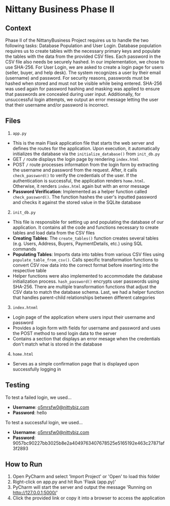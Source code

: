 # Nittany Business Phase II

## Context
Phase II of the NittanyBusiness Project requires us to handle the two following tasks: Database Population and User Login. Database population requires us to create tables with the necessary primary keys and populate the tables with the data from the provided CSV files. Each password in the CSV file also needs be securely hashed. In our implementation, we chose to use SHA-256. For User Login, we are asked to create a login page for users (seller, buyer, and help desk). The system recognizes a user by their email (username) and password. For security reasons, passwords must be hashed when stored and must not be visible while being entered. SHA-256 was used again for password hashing and masking was applied to ensure that passwords are concealed during user input. Additionally, for unsuccessful login attempts, we output an error message letting the user that their username and/or password is incorrect. 

## Files
1. `app.py`
- This is the main Flask application file that starts the web server and defines the routes for the application. Upon execution, it automatically initializes the database via the `initialize_database()` from `init_db.py`
- GET `/` route displays the login page by rendering `index.html`
- POST `/` route processes information from the login form by extracting the username and password from the request. After, it calls `check_password()` to verify the credentials of the user. If the authentication is successful, the application renders `home.html`. Otherwise, it renders `index.html` again but with an error message
- **Password Verification**: Implemented as a helper function called `check_password()`. The function hashes the user's inputted password and checks it against the stored value in the SQLite database
2. `init_db.py`
- This file is responsible for setting up and populating the database of our application. It contains all the code and functions necessary to create tables and load data from the CSV files
- **Creating Tables**: The `create_tables()` function creates several tables (e.g. Users, Address, Buyers, PaymentDetails, etc.) using SQL commands
- **Populating Tables**: Imports data into tables from various CSV files using `populate_table_from_csv()`. Calls specific transformation functions to convert CSV row data into the correct format before inserting into the respective table
- Helper functions were also implemented to accommodate the database initialization process. `hash_password()` encrypts user passwords using SHA-256. There are multiple transformation functions that adjust the CSV data to match the database schema. Last, we had a helper function that handles parent-child relationships between different categories
3. `index.htnml`
- Login page of the application where users input their username and password
- Provides a login form with fields for username and password and uses the POST method to send login data to the server
- Contains a section that displays an error mesage when the credentials don't match what is stored in the database
4. `home.html`
- Serves as a simple confirmation page that is displayed upon successfully logging in

## Testing
To test a failed login, we used...
- **Username**: o5mrsfw0@nittybiz.com
- **Password**: hello
  
To test a successful login, we used...
- **Username**: o5mrsfw0@nittybiz.com
- **Password**: 9057bc90227bb3025b8e2a4049763407678525e5165192e463c27871af3f2893

## How to Run
1. Open PyCharm and select 'Import Project' or 'Open' to load this folder
2. Right-click on app.py and hit Run 'Flask (app.py)'
3. PyCharm will start the server and output the message 'Running on http://127.0.0.1:5000/'
4. Click the provided link or copy it into a browser to access the application
